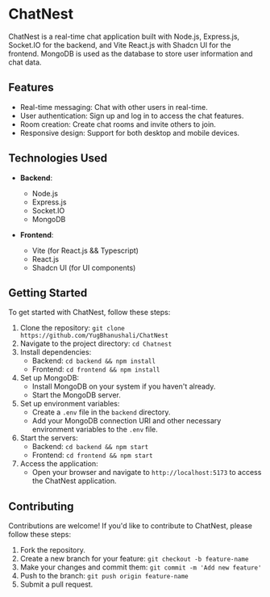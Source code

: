 # ChatNest

ChatNest is a real-time chat application built with Node.js, Express.js, Socket.IO for the backend, and Vite React.js with Shadcn UI for the frontend. MongoDB is used as the database to store user information and chat data.

## Features

- Real-time messaging: Chat with other users in real-time.
- User authentication: Sign up and log in to access the chat features.
- Room creation: Create chat rooms and invite others to join.
- Responsive design: Support for both desktop and mobile devices.

## Technologies Used

- **Backend**:

  - Node.js
  - Express.js
  - Socket.IO
  - MongoDB

- **Frontend**:
  - Vite (for React.js && Typescript)
  - React.js
  - Shadcn UI (for UI components)

## Getting Started

To get started with ChatNest, follow these steps:

1. Clone the repository: `git clone https://github.com/YugBhanushali/ChatNest`
2. Navigate to the project directory: `cd Chatnest`
3. Install dependencies:
   - Backend: `cd backend && npm install`
   - Frontend: `cd frontend && npm install`
4. Set up MongoDB:
   - Install MongoDB on your system if you haven't already.
   - Start the MongoDB server.
5. Set up environment variables:
   - Create a `.env` file in the `backend` directory.
   - Add your MongoDB connection URI and other necessary environment variables to the `.env` file.
6. Start the servers:
   - Backend: `cd backend && npm start`
   - Frontend: `cd frontend && npm start`
7. Access the application:
   - Open your browser and navigate to `http://localhost:5173` to access the ChatNest application.

## Contributing

Contributions are welcome! If you'd like to contribute to ChatNest, please follow these steps:

1. Fork the repository.
2. Create a new branch for your feature: `git checkout -b feature-name`
3. Make your changes and commit them: `git commit -m 'Add new feature'`
4. Push to the branch: `git push origin feature-name`
5. Submit a pull request.
